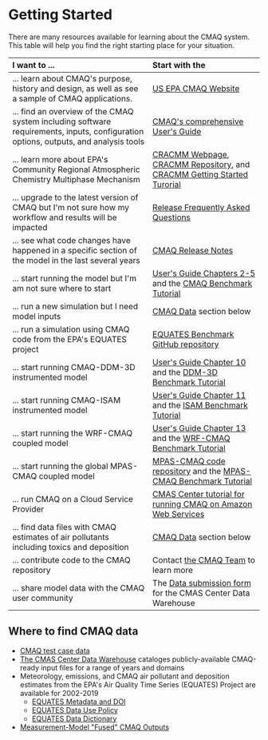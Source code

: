 # Getting Started

There are many resources available for learning about the CMAQ system.  This table will help you find the right starting place for your situation. 

|**I want to ...**|**Start with the**|
|:--------------|:----|
|... learn about CMAQ's purpose, history and design, as well as see a sample of CMAQ applications. | [US EPA CMAQ Website](https://www.epa.gov/cmaq)|
|... find an overview of the CMAQ system including software requirements, inputs, configuration options, outputs, and analysis tools| [CMAQ's comprehensive User's Guide](./Users_Guide/README.md)|
|... learn more about EPA's Community Regional Atmospheric Chemistry Multiphase Mechanism | [CRACMM Webpage](https://www.epa.gov/cmaq/cracmm), [CRACMM Repository](https://github.com/USEPA/CRACMM/blob/main/README.md), and [CRACMM Getting Started Turorial](./Users_Guide/Tutorials/CMAQ_UG_tutorial_CRACMM.md)|
|... upgrade to the latest version of CMAQ but I'm not sure how my workflow and results will be impacted | [Release Frequently Asked Questions](./Release_FAQ/README.md) |
|... see what code changes have happened in a specific section of the model in the last several years | [CMAQ Release Notes](./Release_Notes/README.md)|
|... start running the model but I'm am not sure where to start | [User's Guide Chapters 2-5](./Users_Guide/README.md) and the [CMAQ Benchmark Tutorial](./Users_Guide/Tutorials/CMAQ_UG_tutorial_benchmark_cracmm2_stage.md)|
|... run a new simulation but I need model inputs |[CMAQ Data](#cmaq_data) section below|
|... run a simulation using CMAQ code from the EPA's EQUATES project | [EQUATES Benchmark GitHub repository](https://github.com/lizadams/EQUATES_BENCHMARK)|
|... start running CMAQ-DDM-3D instrumented model| [User's Guide Chapter 10](./Users_Guide/CMAQ_UG_ch10_HDDM-3D.md) and the [DDM-3D Benchmark Tutorial](./Users_Guide/Tutorials/CMAQ_UG_tutorial_DDM3D.md) |
|... start running CMAQ-ISAM instrumented model| [User's Guide Chapter 11](./Users_Guide/CMAQ_UG_ch11_ISAM.md) and the [ISAM Benchmark Tutorial](./Users_Guide/Tutorials/CMAQ_UG_tutorial_ISAM.md)  |
|... start running the WRF-CMAQ coupled model | [User's Guide Chapter 13](./Users_Guide/CMAQ_UG_ch13_WRF-CMAQ.md) and the [WRF-CMAQ Benchmark Tutorial](./Users_Guide/Tutorials/CMAQ_UG_tutorial_WRF-CMAQ_Benchmark.md) |
|... start running the global MPAS-CMAQ coupled model | [MPAS-CMAQ code repository](https://github.com/USEPA/CMAQ/tree/MPAS_CMAQ) and the [MPAS-CMAQ Benchmark Tutorial](https://github.com/USEPA/CMAQ/blob/MPAS_CMAQ/DOCS/Users_Guide/PDF/MPAS_CMAQ_guide.pdf)|
|... run CMAQ on a Cloud Service Provider | [CMAS Center tutorial for running CMAQ on Amazon Web Services](https://pcluster-cmaq.readthedocs.io/en/latest/index.html) |
|... find data files with CMAQ estimates of air pollutants including toxics and deposition | [CMAQ Data](#cmaq_data) section below|
|... contribute code to the CMAQ repository | Contact [the CMAQ Team](mailto:CMAQ_Team@epa.gov) to learn more|
|... share model data with the CMAQ user community | The [Data submission form](https://docs.google.com/forms/d/1lH6UdllyVvD-ISATfPxMqwe3Xr6n2ed6AiGkEspxVag/) for the CMAS Center Data Warehouse| 


<a id=cmaq_data></a>
## Where to find CMAQ data
* [CMAQ test case data](https://github.com/USEPA/CMAQ/blob/main/README.md#cmaq-test-cases)
* [The CMAS Center Data Warehouse](https://dataverse.unc.edu/dataverse/cmascenter) cataloges publicly-available CMAQ-ready input files for a range of years and domains
* Meteorology, emissions, and CMAQ air pollutant and deposition estimates from the EPA's Air Quality Time Series (EQUATES) Project are available for 2002-2019
  * [EQUATES Metadata and DOI](https://doi.org/10.15139/S3/F2KJSK)
  * [EQUATES Data Use Policy](https://drive.google.com/file/d/1F1Ed9MMQQ6fuiiXxlGEbYHXdhvjP-Xkx/view?usp=sharing)
  * [EQUATES Data Dictionary](https://drive.google.com/file/d/1TVTsrH94zDyOyMJEHNEi9_obwG2ZcPaa/view?usp=sharing)
* [Measurement-Model "Fused" CMAQ Outputs](https://www.epa.gov/cmaq/data-download-step-2#model_obs_fused_CMAQ_outputs)
    
